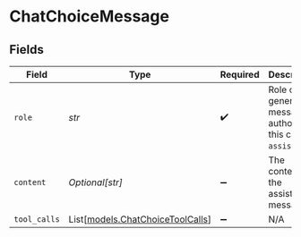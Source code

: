 # ChatChoiceMessage


## Fields

| Field                                                                | Type                                                                 | Required                                                             | Description                                                          |
| -------------------------------------------------------------------- | -------------------------------------------------------------------- | -------------------------------------------------------------------- | -------------------------------------------------------------------- |
| `role`                                                               | *str*                                                                | :heavy_check_mark:                                                   | Role of the generated message author, in this case `assistant`.      |
| `content`                                                            | *Optional[str]*                                                      | :heavy_minus_sign:                                                   | The contents of the assistant message.                               |
| `tool_calls`                                                         | List[[models.ChatChoiceToolCalls](../models/chatchoicetoolcalls.md)] | :heavy_minus_sign:                                                   | N/A                                                                  |
